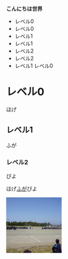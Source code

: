 **こんにちは世界**
- レベル0
- レベル0
 - レベル1
 - レベル1
  - レベル2
  - レベル2
- レベル1
  レベル0

# レベル0

ほげ

## レベル1

 ふが

### レベル2

ぴよ

ほげ[ふが](https://github.com/)ぴよ

![ほげ](./hoge.png)
